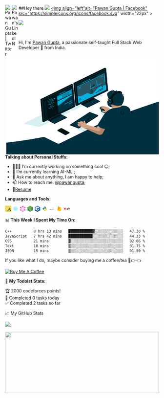 ##Hey there 
<img src="https://media.giphy.com/media/hvRJCLFzcasrR4ia7z/giphy.gif" width="25px">
<a href="https://twitter.com/IampawanGuptaa">
  <img align="left" alt="Pawan Gupta | Twitter" width="22px" src="https://raw.githubusercontent.com/peterthehan/peterthehan/master/assets/twitter.svg" />
</a>
<a href="https://www.linkedin.com/in/pawan-roshan-gupta/">
  <img align="left" alt="Pawan's LinkedIN" width="22px" src="https://raw.githubusercontent.com/peterthehan/peterthehan/master/assets/linkedin.svg" />
</a>
<a href="https://www.facebook.com/guptapawanro">
    <img align="left"alt="Pawan Gupta | Facebook" src="https://simpleicons.org/icons/facebook.svg" width="22px" >
 </a>


![](https://visitor-badge.glitch.me/badge?page_id=mrpawan-gupta.Pawan-Gupta)

<br />

Hi, I'm [Pawan Gupta](https://www.instagram.com/______.pawan___gupta___/), a passionate self-taught Full Stack Web Developer 🚀 from India.
<img align="right" alt="GIF" src="https://github.com/mrpawan-gupta/Pawan-Gupta/blob/main/code.gif?raw=true" width="500" height="320" />
  
  
**Talking about Personal Stuffs:**

- 👨🏽‍💻 I’m currently working on something cool :wink:;
- 🌱 I’m currently learning AI-ML ; 
- 💬 Ask me about anything, I am happy to help;
- 📫 How to reach me: [@pawangupta](https://twitter.com/IampawanGuptaa);
- 📝[Resume](https://drive.google.com/file/d/1ETHiczziqH4NQ8ghE9x4N8uYYaVCVbCt/view?usp=sharing/)

**Languages and Tools:**  

<code><img height="20" src="https://raw.githubusercontent.com/github/explore/80688e429a7d4ef2fca1e82350fe8e3517d3494d/topics/javascript/javascript.png"></code>
<code><img height="20" src="https://raw.githubusercontent.com/github/explore/80688e429a7d4ef2fca1e82350fe8e3517d3494d/topics/react/react.png"></code>
<code><img height="20" src="https://raw.githubusercontent.com/github/explore/5c058a388828bb5fde0bcafd4bc867b5bb3f26f3/topics/graphql/graphql.png"></code>
<code><img height="20" src="https://raw.githubusercontent.com/github/explore/80688e429a7d4ef2fca1e82350fe8e3517d3494d/topics/nodejs/nodejs.png"></code>
<code><img height="20" src="https://raw.githubusercontent.com/github/explore/80688e429a7d4ef2fca1e82350fe8e3517d3494d/topics/cpp/cpp.png"></code>
<code><img height="20" src="https://raw.githubusercontent.com/github/explore/80688e429a7d4ef2fca1e82350fe8e3517d3494d/topics/python/python.png"></code>
<code><img height="20" src="https://raw.githubusercontent.com/github/explore/80688e429a7d4ef2fca1e82350fe8e3517d3494d/topics/mysql/mysql.png"></code>
<code><img height="20" src="https://raw.githubusercontent.com/github/explore/80688e429a7d4ef2fca1e82350fe8e3517d3494d/topics/firebase/firebase.png"></code>
<code><img height="20" src="https://raw.githubusercontent.com/github/explore/80688e429a7d4ef2fca1e82350fe8e3517d3494d/topics/git/git.png"></code>

📊 **This Week I Spent My Time On:**
<!--START_SECTION:waka-->
```text
C++          8 hrs 13 mins   ███████████▓░░░░░░░░░░░░░   47.30 % 
JavaScript   7 hrs 42 mins   ███████████░░░░░░░░░░░░░░   44.33 % 
CSS          21 mins         ▓░░░░░░░░░░░░░░░░░░░░░░░░   02.06 % 
Text         18 mins         ▒░░░░░░░░░░░░░░░░░░░░░░░░   01.75 % 
JSON         15 mins         ▒░░░░░░░░░░░░░░░░░░░░░░░░   01.50 % 
```
<!--END_SECTION:waka-->

If you like what I do, maybe consider buying me a coffee/tea 🥺👉👈

<a href="https://www.buymeacoffee.com/abhisheknaiidu" target="_blank"><img src="https://cdn.buymeacoffee.com/buttons/v2/default-red.png" alt="Buy Me A Coffee" width="150" ></a>

🚧 **My Todoist Stats:**
<!-- TODO-IST:START -->
🏆  2000 codeforces points!          
🌸  Completed 0 tasks today           
✅  Completed 2 tasks so far           

<!-- TODO-IST:END -->


📈 My GitHub Stats

<img src="https://media.giphy.com/media/C4b6GwFKbYxK8/giphy.gif" width="30px">:

<p align="center">

<img width="100%" height="200" src="https://github-readme-stats.vercel.app/api?username=mrpawan-gupta&show_icons=true&theme=gotham"></a>

</p>
